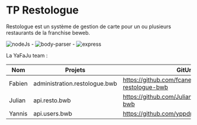 # TP Restologue
Restologue est un système de gestion de carte pour un ou plusieurs  restaurants de la franchise beweb.

![nodeJs](https://img.shields.io/badge/NodeJs-9.11.1-green.svg?longCache=true&style=flat-square) - ![body-parser](https://img.shields.io/badge/Body-parser-1.18.2-orange.svg?longCache=true&style=flat-square) - ![express](https://img.shields.io/badge/Express-4.16.3-blue.svg?longCache=true&style=flat-square)

La YaFaJu team :

|   Nom  | Projets                       | GitUrl                                                    |
|--------|-------------------------------|-----------------------------------------------------------|
| Fabien | administration.restologue.bwb | https://github.com/fcanehan/administration-restologue-bwb |
| Julian | api.resto.bwb                 | https://github.com/JulianBertrix/api-resto-bwb            |
| Yannis | api.users.bwb                 | https://github.com/yppdr/api-users-bwb
